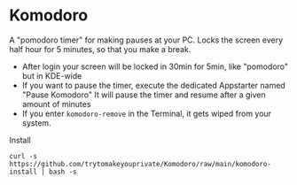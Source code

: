 # Komodoro
A "pomodoro timer" for making pauses at your PC. Locks the screen every half hour for 5 minutes, so that you make a break.

- After login your screen will be locked in 30min for 5min, like "pomodoro" but in KDE-wide
- If you want to pause the timer, execute the dedicated Appstarter named "Pause Komodoro" It will pause the timer and resume after a given amount of minutes
- If you enter `komodoro-remove` in the Terminal, it gets wiped from your system.

Install
```
curl -s https://github.com/trytomakeyouprivate/Komodoro/raw/main/komodoro-install | bash -s
```
